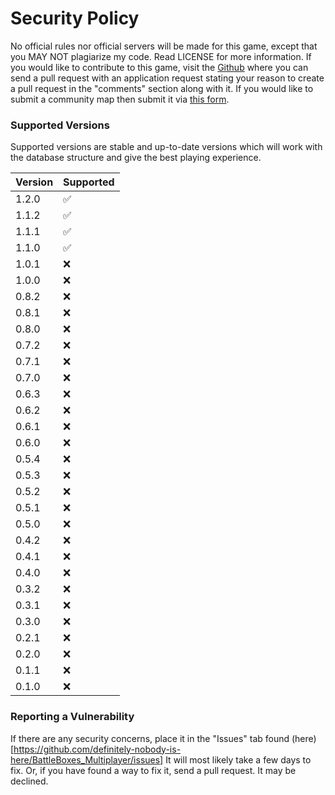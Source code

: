 # Security Policy
No official rules nor official servers will be made for this game, except that you MAY NOT plagiarize my code. Read LICENSE for more information. If you would like to contribute to this game, visit the [Github](https://github.com/definitely-nobody-is-here/BattleBoxes_Multiplayer) where you can send a pull request with an application request stating your reason to create a pull request in the "comments" section along with it. If you would like to submit a community map then submit it via [this form](https://docs.google.com/forms/d/e/1FAIpQLSfrTWNBDoC5KjXk1TJwQa4oJEZdpiSp0fxqmbCReMZqhdLkqQ/viewform?usp=sf_link).

### Supported Versions
Supported versions are stable and up-to-date versions which will work with the database structure and give the best playing experience.

| Version | Supported          |
| ------- | ------------------ |
| 1.2.0   | :white_check_mark: |
| 1.1.2   | :white_check_mark: |
| 1.1.1   | :white_check_mark: |
| 1.1.0   | :white_check_mark: |
| 1.0.1   | :x:                |
| 1.0.0   | :x:                |
| 0.8.2   | :x:                |
| 0.8.1   | :x:                |
| 0.8.0   | :x:                |
| 0.7.2   | :x:                |
| 0.7.1   | :x:                |
| 0.7.0   | :x:                |
| 0.6.3   | :x:                |
| 0.6.2   | :x:                |
| 0.6.1   | :x:                |
| 0.6.0   | :x:                |
| 0.5.4   | :x:                |
| 0.5.3   | :x:                |
| 0.5.2   | :x:                |
| 0.5.1   | :x:                |
| 0.5.0   | :x:                |
| 0.4.2   | :x:                |
| 0.4.1   | :x:                |
| 0.4.0   | :x:                |
| 0.3.2   | :x:                |
| 0.3.1   | :x:                |
| 0.3.0   | :x:                |
| 0.2.1   | :x:                |
| 0.2.0   | :x:                |
| 0.1.1   | :x:                |
| 0.1.0   | :x:                |

### Reporting a Vulnerability

If there are any security concerns, place it in the "Issues" tab found (here)[https://github.com/definitely-nobody-is-here/BattleBoxes_Multiplayer/issues]
It will most likely take a few days to fix. Or, if you have found a way to fix it, send a pull request.
It may be declined.